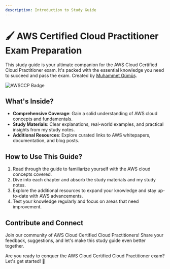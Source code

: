 ```yaml
---
description: Introduction to Study Guide
---
```


# 🖌 AWS Certified Cloud Practitioner Exam Preparation

This study guide is your ultimate companion for the AWS Cloud Certified Cloud Practitioner exam. It's packed with the essential knowledge you need to succeed and pass the exam. Created by [Muhammet Gümüş](https://github.com/muhammetgumus). &#x20;

![AWSCCP Badge](https://d1.awsstatic.com/training-and-certification/certification-badges/AWS-Certified-Cloud-Practitioner\_badge.634f8a21af2e0e956ed8905a72366146ba22b74c.png)

## What's Inside?

* **Comprehensive Coverage**: Gain a solid understanding of AWS cloud concepts and fundamentals.
* **Study Materials**: Clear explanations, real-world examples, and practical insights from my study notes.
* **Additional Resources**: Explore curated links to AWS whitepapers, documentation, and blog posts.

## How to Use This Guide?

1. Read through the guide to familiarize yourself with the AWS cloud concepts covered.
2. Dive into each chapter and absorb the study materials and my study notes.
3. Explore the additional resources to expand your knowledge and stay up-to-date with AWS advancements.
4. Test your knowledge regularly and focus on areas that need improvement.

## Contribute and Connect

Join our community of AWS Cloud Certified Cloud Practitioners! Share your feedback, suggestions, and let's make this study guide even better together.

Are you ready to conquer the AWS Cloud Certified Cloud Practitioner exam? Let's get started! 🌟

